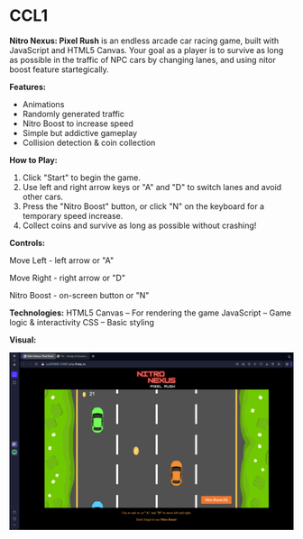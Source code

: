 # CCL1

**Nitro Nexus: Pixel Rush** is an endless arcade car racing game, built with JavaScript and HTML5 Canvas. Your goal as a player is to survive as long as possible in the traffic of NPC cars by changing lanes, and using nitor boost feature startegically.

**Features:**
- Animations
- Randomly generated traffic
- Nitro Boost to increase speed
- Simple but addictive gameplay
- Collision detection & coin collection

**How to Play:**
1. Click "Start" to begin the game.
2. Use left and right arrow keys or "A" and "D" to switch lanes and avoid other cars.
3. Press the "Nitro Boost" button, or click "N" on the keyboard for a temporary speed increase.
4. Collect coins and survive as long as possible without crashing!

**Controls:**

Move Left - left arrow or "A"

Move Right - right arrow or "D"

Nitro Boost - on-screen button or "N"

**Technologies:**
HTML5 Canvas – For rendering the game
JavaScript – Game logic & interactivity
CSS – Basic styling

**Visual:**

![game screen](game.png)
